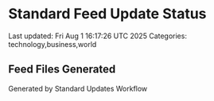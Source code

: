 # Standard Feed Update Status
Last updated: Fri Aug  1 16:17:26 UTC 2025
Categories: technology,business,world

## Feed Files Generated

Generated by Standard Updates Workflow
